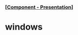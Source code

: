 ### [[Component - Presentation](./human-interface-guidelines-markdown/component/presentation.md)]  
  
# **windows**  

